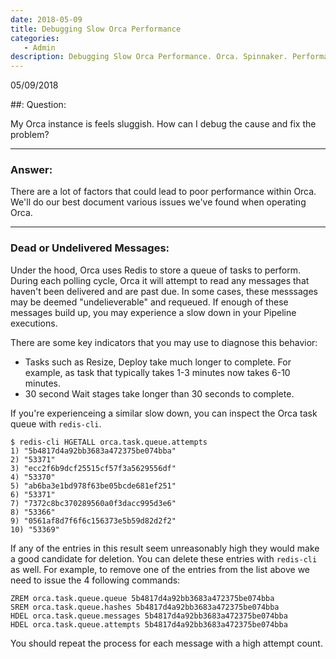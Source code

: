 ```yaml
---
date: 2018-05-09
title: Debugging Slow Orca Performance
categories:
   - Admin
description: Debugging Slow Orca Performance. Orca. Spinnaker. Performance.
---
```

05/09/2018

##: Question:

My Orca instance is feels sluggish. How can I debug the cause and fix the problem?

***

### Answer:

There are a lot of factors that could lead to poor performance within Orca. We'll do our best document various issues we've found when operating Orca.

***

### Dead or Undelivered Messages:

Under the hood, Orca uses Redis to store a queue of tasks to perform. During each polling cycle, Orca it will attempt to read any messages that haven't been delivered and are past due. In some cases, these messsages may be deemed "undelieverable" and requeued. If enough of these messages build up, you may experience a slow down in your Pipeline executions.

There are some key indicators that you may use to diagnose this behavior:

* Tasks such as Resize, Deploy take much longer to complete. For example, as task that typically takes 1-3 minutes now takes 6-10 minutes.
* 30 second Wait stages take longer than 30 seconds to complete.

If you're experienceing a similar slow down, you can inspect the Orca task queue with `redis-cli`.

```
$ redis-cli HGETALL orca.task.queue.attempts
1) "5b4817d4a92bb3683a472375be074bba"
2) "53371"
3) "ecc2f6b9dcf25515cf57f3a5629556df"
4) "53370"
5) "ab6ba3e1bd978f63be05bcde681ef251"
6) "53371"
7) "7372c8bc370289560a0f3dacc995d3e6"
8) "53366"
9) "0561af8d7f6f6c156373e5b59d82d2f2"
10) "53369"
```

If any of the entries in this result seem unreasonably high they would make a good candidate for deletion. You can delete these entries with `redis-cli` as well. For example, to remove one of the entries from the list above we need to issue the 4 following commands:

```
ZREM orca.task.queue.queue 5b4817d4a92bb3683a472375be074bba
SREM orca.task.queue.hashes 5b4817d4a92bb3683a472375be074bba
HDEL orca.task.queue.messages 5b4817d4a92bb3683a472375be074bba
HDEL orca.task.queue.attempts 5b4817d4a92bb3683a472375be074bba
```

You should repeat the process for each message with a high attempt count.
